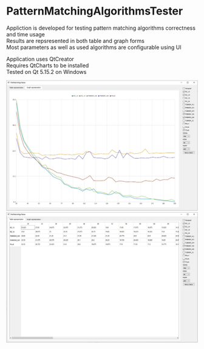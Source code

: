 # PatternMatchingAlgorithmsTester

Appliction is developed for testing pattern matching algorithms correctness and time usage  
Results are repsresented in both table and graph forms  
Most parameters as well as used algorithms are configurable using UI  

Application uses QtCreator  
Requires QtCharts to be installed  
Tested on Qt 5.15.2 on Windows  

![Graph example](images/Graph_example.jpg)
![Table example](images/Table_example.jpg)
